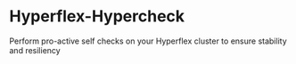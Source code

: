 # Hyperflex-Hypercheck
Perform pro-active self checks on your Hyperflex cluster to ensure stability and resiliency

